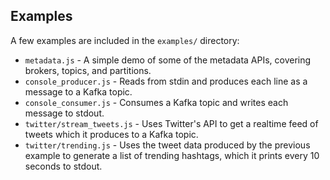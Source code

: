 ## Examples

A few examples are included in the `examples/` directory:

- `metadata.js` - A simple demo of some of the metadata APIs, covering brokers,
  topics, and partitions.
- `console_producer.js` - Reads from stdin and produces each line as a message
  to a Kafka topic.
- `console_consumer.js` - Consumes a Kafka topic and writes each message to
  stdout.
- `twitter/stream_tweets.js` - Uses Twitter's API to get a realtime feed of
  tweets which it produces to a Kafka topic.
- `twitter/trending.js` - Uses the tweet data produced by the previous example
  to generate a list of trending hashtags, which it prints every 10 seconds to
  stdout.
